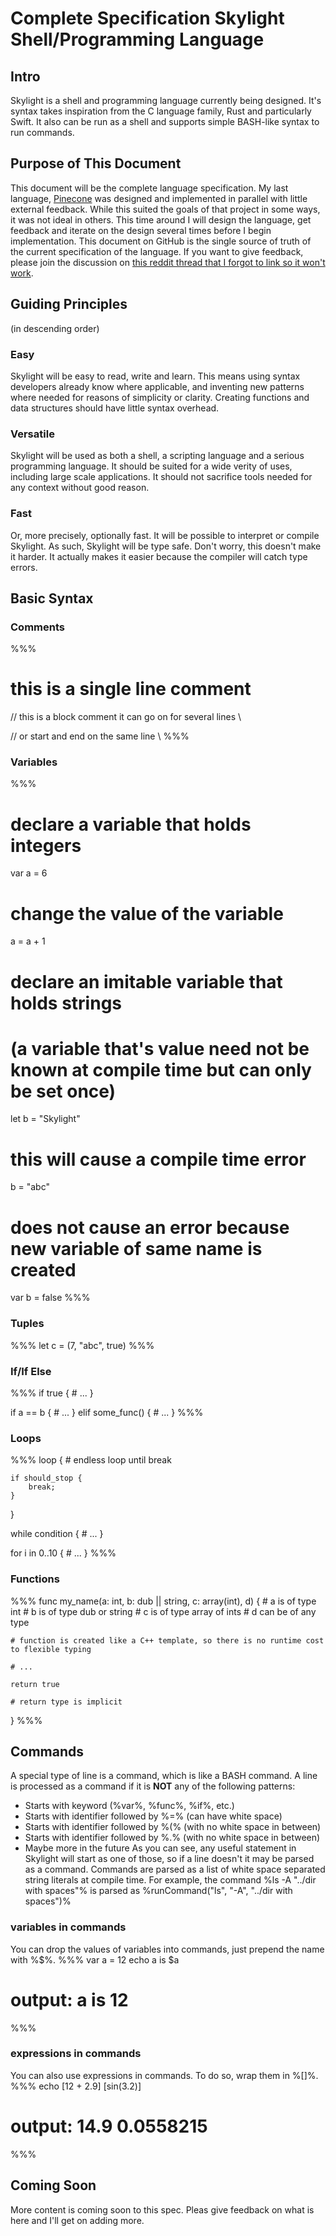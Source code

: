 
# Complete Specification Skylight Shell/Programming Language

## Intro
Skylight is a shell and programming language currently being designed. It's syntax takes inspiration from the C language family, Rust and particularly Swift. It also can be run as a shell and supports simple BASH-like syntax to run commands.

## Purpose of This Document
This document will be the complete language specification. My last language, [Pinecone](https://pinecone-lang.herokuapp.com/index.html) was designed and implemented in parallel with little external feedback. While this suited the goals of that project in some ways, it was not ideal in others. This time around I will design the language, get feedback and iterate on the design several times before I begin implementation. This document on GitHub is the single source of truth of the current specification of the language. If you want to give feedback, please join the discussion on [this reddit thread that I forgot to link so it won't work](https://http.cat/404).

## Guiding Principles
(in descending order)

### Easy
Skylight will be easy to read, write and learn. This means using syntax developers already know where applicable, and inventing new patterns where needed for reasons of simplicity or clarity. Creating functions and data structures should have little syntax overhead.

### Versatile
Skylight will be used as both a shell, a scripting language and a serious programming language. It should be suited for a wide verity of uses, including large scale applications. It should not sacrifice tools needed for any context without good reason.

### Fast
Or, more precisely, optionally fast. It will be possible to interpret or compile Skylight. As such, Skylight will be type safe. Don't worry, this doesn't make it harder. It actually makes it easier because the compiler will catch type errors.

## Basic Syntax

### Comments
%%%
# this is a single line comment

//
this is a block comment
it can go on for several lines
\\

// or start and end on the same line \\
%%%

### Variables
%%%
# declare a variable that holds integers 
var a = 6

# change the value of the variable
a = a + 1

# declare an imitable variable that holds strings
# (a variable that's value need not be known at compile time but can only be set once)
let b = "Skylight"

# this will cause a compile time error
b = "abc"

# does not cause an error because new variable of same name is created
var b = false
%%%

### Tuples
%%%
let c = (7, "abc", true)
%%%

### If/If Else
%%%
if true {
	# ...
}

if a == b {
	# ...
} elif some_func() {
	# ...
}
%%%

### Loops
%%%
loop {
	# endless loop until break
	
	if should_stop {
		break;
	}
}

while condition {
	# ...
}

for i in 0..10 {
	# ...
}
%%%

### Functions
%%%
func my_name(a: int, b: dub || string, c: array(int), d) {
	# a is of type int
	# b is of type dub or string
	# c is of type array of ints
	# d can be of any type
	
	# function is created like a C++ template, so there is no runtime cost to flexible typing
	
	# ...
	
	return true
	
	# return type is implicit
}
%%%

## Commands
A special type of line is a command, which is like a BASH command. A line is processed as a command if it is __NOT__ any of the following patterns:
* Starts with keyword (%var%, %func%, %if%, etc.)
* Starts with identifier followed by %=% (can have white space)
* Starts with identifier followed by %(% (with no white space in between)
* Starts with identifier followed by %.% (with no white space in between)
* Maybe more in the future
As you can see, any useful statement in Skylight will start as one of those, so if a line doesn't it may be parsed as a command. Commands are parsed as a list of white space separated string literals at compile time. For example, the command %ls -A "../dir with spaces"% is parsed as %runCommand("ls", "-A", "../dir with spaces")%

### variables in commands
You can drop the values of variables into commands, just prepend the name with %$%.
%%%
var a = 12
echo a is $a
# output: a is 12
%%%

### expressions in commands
You can also use expressions in commands. To do so, wrap them in %[]%.
%%%
echo [12 + 2.9] [sin(3.2)]
# output: 14.9 0.0558215
%%%

## Coming Soon
More content is coming soon to this spec. Pleas give feedback on what is here and I'll get on adding more.

